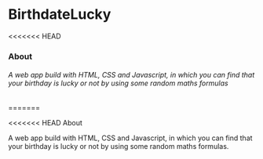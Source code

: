 # BirthdateLucky
<<<<<<< HEAD
<h3>About</h3>
<h6>A web app build with HTML, CSS and Javascript, in which you can find that your birthday is lucky or not by using some random maths formulas</h6>
=======

<<<<<<< HEAD
About

A web app build with HTML, CSS and Javascript, in which you can find that your birthday is lucky or not by using some random maths formulas.

